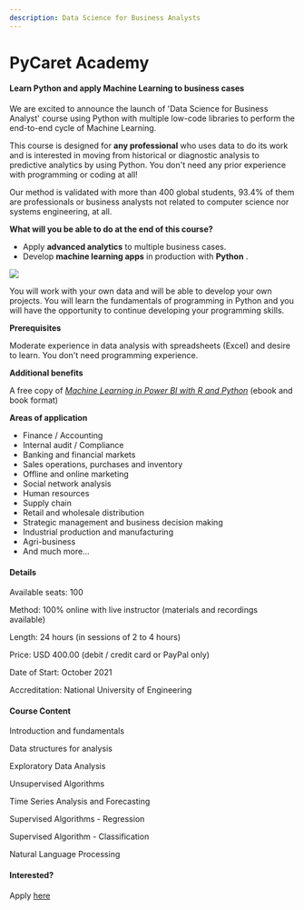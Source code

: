 ```yaml
---
description: Data Science for Business Analysts
---
```


# PyCaret Academy

#### Learn Python and apply Machine Learning to business cases

We are excited to announce the launch of 'Data Science for Business Analyst' course using Python with multiple low-code libraries to perform the end-to-end cycle of Machine Learning.

This course is designed for **any professional** who uses data to do its work and is interested in moving from historical or diagnostic analysis to predictive analytics by using Python. You don't need any prior experience with programming or coding at all!

Our method is validated with more than 400 global students, 93.4% of them are professionals or business analysts not related to computer science nor systems engineering, at all.

**What will you be able to do at the end of this course?**

* Apply **advanced analytics** to multiple business cases. &#x20;
* Develop **machine learning apps** in production with **Python** .  &#x20;

![](../.gitbook/assets/PyCaret\_academy.png)

You will work with your own data and will be able to develop your own projects. You will learn the fundamentals of programming in Python and you will have the opportunity to continue developing your programming skills.

**Prerequisites**

Moderate experience in data analysis with spreadsheets (Excel) and desire to learn. You don't need programming experience.&#x20;

**Additional benefits**

A free copy of [_Machine Learning in Power BI with R and Python_](https://www.lulu.com/shop/gabriel-gomez-and-pablo-j-moreno/machine-learning-in-power-bi-with-r-and-python/paperback/product-8qwdk7.html?q=machine+learning+in+power+bi\&page=1\&pageSize=4) (ebook and book format)

**Areas of application**

* Finance / Accounting​
* Internal audit / Compliance
* Banking and financial markets
* Sales operations, purchases and inventory ​
* Offline and online marketing
* Social network analysis
* Human resources
* Supply chain
* Retail and wholesale distribution ​
* Strategic management and business decision making
* Industrial production and manufacturing
* Agri-business
* And much more…

#### Details

Available seats:    100&#x20;

Method:                100% online with live instructor (materials and recordings available)

Length:                 24 hours (in sessions of 2 to 4 hours)

Price:                    USD 400.00 (debit / credit card or PayPal only)

Date of Start:       October 2021

Accreditation:      National University of Engineering

#### Course Content

Introduction and fundamentals

Data structures for analysis

Exploratory Data Analysis

Unsupervised Algorithms

Time Series Analysis and Forecasting

Supervised Algorithms - Regression

Supervised Algorithm - Classification

Natural Language Processing

#### Interested?&#x20;

Apply [here](https://forms.gle/zGE5ZVCfYDxQLhHZ7)
